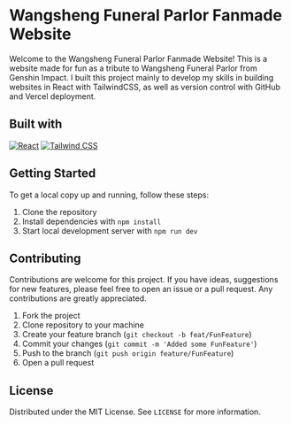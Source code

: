 # Wangsheng Funeral Parlor Fanmade Website

Welcome to the Wangsheng Funeral Parlor Fanmade Website! This is a website made for fun as a tribute to Wangsheng Funeral Parlor from Genshin Impact. I built this project mainly to develop my skills in building websites in React with TailwindCSS, as well as version control with GitHub and Vercel deployment.  

## Built with

[![React](https://img.shields.io/badge/React-61DAFB?style=for-the-badge&logo=react&logoColor=white)](https://reactjs.org/)
[![Tailwind CSS](https://img.shields.io/badge/Tailwind_CSS-38B2AC?style=for-the-badge&logo=tailwind-css&logoColor=white)](https://tailwindcss.com/)

## Getting Started

To get a local copy up and running, follow these steps:

1. Clone the repository
2. Install dependencies with `npm install`
3. Start local development server with `npm run dev`


## Contributing

Contributions are welcome for this project. If you have ideas, suggestions for new features, please feel free to open an issue or a pull request. Any contributions are greatly appreciated.

1. Fork the project
2. Clone repository to your machine
3. Create your feature branch (`git checkout -b feat/FunFeature`)
4. Commit your changes (`git commit -m 'Added some FunFeature'`)
5. Push to the branch (`git push origin feature/FunFeature`)
6. Open a pull request

## License

Distributed under the MIT License. See `LICENSE` for more information.